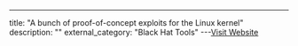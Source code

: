 ---
title: "A bunch of proof-of-concept exploits for the Linux kernel"
description: ""
external_category: "Black Hat Tools"
---[Visit Website](https://github.com/xairy/kernel-exploits)

